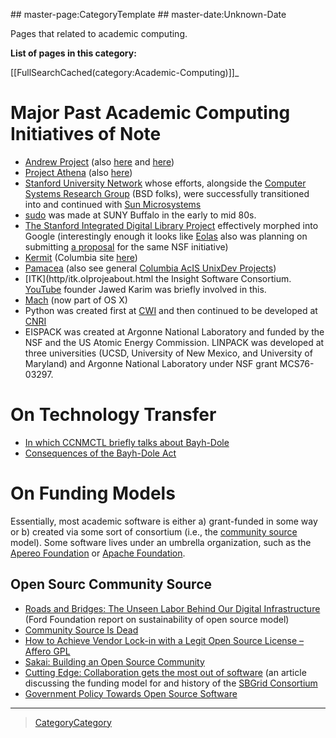  \#\# master-page:CategoryTemplate \#\# master-date:Unknown-Date

Pages that related to academic computing.

**List of pages in this category:**

[[FullSearchCached(category:Academic-Computing)]]\_

Major Past Academic Computing Initiatives of Note
=================================================

-   [Andrew Project](http/en.wikipedia.owiAndrew_Project) (also [here](http/web.archive.ow201006280606htt/www.cmu.ecorporane20featurandrindex.shtml) and [here](http/www.openafs.o))
-   [Project Athena](http/en.wikipedia.owiProject_Athena) (also [here](htt/ist.mit.eathena))
-   [Stanford University Network](http/en.wikipedia.owiStanford_University_Network) whose efforts, alongside the [Computer Systems Research Group](http/en.wikipedia.owiComputer_Systems_Research_Group) (BSD folks), were successfully transitioned into and continued with [Sun Microsystems](http/en.wikipedia.owiSun_Microsystems)
-   [sudo](http/gratisoft.suhistory.html) was made at SUNY Buffalo in the early to mid 80s.
-   [The Stanford Integrated Digital Library Project](http/www.nsf.gdiscoveridisc_summ.jsp?cntn_id=100660) effectively morphed into Google (interestingly enough it looks like [Eolas](htt/www.eolas.ctimeline.html) also was planning on submitting [a proposal](htt/www.eolas.ci11-1-Hardin-letter94.pdf) for the same NSF initiative)
-   [Kermit](htt/www.kermitproject.o) (Columbia site [here](htt/www.columbia.ekerm))
-   [Pamacea](htt/www.columbia.eacdprojecmod_auth_pamac) (also see general [Columbia AcIS UnixDev Projects](htt/www.columbia.eacdunixdprojec))
-   [ITK](http/itk.oIprojeabout.html the Insight Software Consortium. [YouTube](YouTube) founder Jawed Karim was briefly involved in this.
-   [Mach](http/www.cs.cmu.eaprojemapublwmach.html) (now part of OS X)
-   Python was created first at [CWI](http/www.cwi.) and then continued to be developed at [CNRI](http/www.cnri.reston.va.)
-   EISPACK was created at Argonne National Laboratory and funded by the NSF and the US Atomic Energy Commission. LINPACK was developed at three universities (UCSD, University of New Mexico, and University of Maryland) and Argonne National Laboratory under NSF grant MCS76-03297.

On Technology Transfer
======================

-   [In which CCNMCTL briefly talks about Bayh-Dole](htt/ccnmtl.columbia.eprojecrrcr_dafoundatiindex.html#2_B)
-   [Consequences of the Bayh-Dole Act](htt/web.mit.elawclwBayh-Dole%20Act.pdf)

On Funding Models
=================

Essentially, most academic software is either a) grant-funded in some way or b) created via some sort of consortium (i.e., the [community source](http/en.wikipedia.owiCommunity_source) model). Some software lives under an umbrella organization, such as the [Apereo Foundation](http/www.apereo.o) or [Apache Foundation](http/www.apache.ofoundati).

Open Sourc Community Source
------------------------------

-   [Roads and Bridges: The Unseen Labor Behind Our Digital Infrastructure](http/www.fordfoundation.omed29roads-and-bridges-the-unseen-labor-behind-our-digital-infrastructure.pdf) (Ford Foundation report on sustainability of open source model)
-   [Community Source Is Dead](htt/mfeldstein.ccommunity-source-de)
-   [How to Achieve Vendor Lock-in with a Legit Open Source License – Affero GPL](htt/www.dr-chuck.ccsev-bl20how-to-achieve-vendor-lock-in-with-a-legit-open-source-license-affero-g)
-   [Sakai: Building an Open Source Community](htt/www.dr-chuck.csakai-bo)
-   [Cutting Edge: Collaboration gets the most out of software](http/elifesciences.oarticl01456) (an article discussing the funding model for and history of the [SBGrid Consortium](http/sbgrid.o)
-   [Government Policy Towards Open Source Software](http/dx.doi.o10.21ssrn.1411617)

* * * * *

> [CategoryCategory](CategoryCategory)
